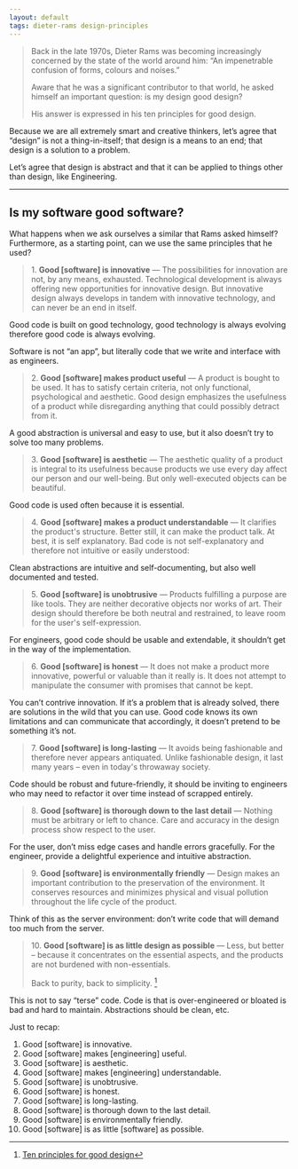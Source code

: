 ```yaml
---
layout: default
tags: dieter-rams design-principles
---
```



> Back in the late 1970s, Dieter Rams was becoming increasingly concerned by the state of the world around him: “An impenetrable confusion of forms, colours and noises.”
>
> Aware that he was a significant contributor to that world, he asked himself an important question: is my design good design?
>
>  His answer is expressed in his ten principles for good design.

Because we are all extremely smart and creative thinkers, let’s agree that “design” is not a thing-in-itself; that design is a means to an end; that design is a solution to a problem.

Let’s agree that design is abstract and that it can be applied to things other than design, like Engineering.

---


## Is my software good software?

 What happens when we ask ourselves a similar that Rams asked himself? Furthermore, as a starting point, can we use the same principles that he used?

> <span>1.</span> **Good [software] is innovative** — The possibilities for innovation are not, by any means, exhausted. Technological development is always offering new opportunities for innovative design. But innovative design always develops in tandem with innovative technology, and can never be an end in itself.

Good code is built on good technology, good technology is always evolving therefore good code is always evolving.

Software is not “an app”, but literally code that we write and interface with as engineers.

> <span>2.</span> **Good [software] makes product useful** — A product is bought to be used. It has to satisfy certain criteria, not only functional, psychological and aesthetic. Good design emphasizes the usefulness of a product while disregarding anything that could possibly detract from it.

A good abstraction is universal and easy to use, but it also doesn’t try to solve too many problems.

> <span>3.</span> **Good [software] is aesthetic** — The aesthetic quality of a product is integral to its usefulness because products we use every day affect our person and our well-being. But only well-executed objects can be beautiful.

Good code is used often because it is essential.

> <span>4.</span> **Good [software] makes a product understandable** — It clarifies the product's structure. Better still, it can make the product talk. At best, it is self explanatory.
Bad code is not self-explanatory and therefore not intuitive or easily understood:

Clean abstractions are intuitive and self-documenting, but also well documented and tested.

> <span>5.</span> **Good [software] is unobtrusive** — Products fulfilling a purpose are like tools. They are neither decorative objects nor works of art. Their design should therefore be both neutral and restrained, to leave room for the user's self-expression.

For engineers, good code should be usable and extendable, it shouldn’t get in the way of the implementation.

> <span>6.</span> **Good [software] is honest** — It does not make a product more innovative, powerful or valuable than it really is. It does not attempt to manipulate the consumer with promises that cannot be kept.

You can’t contrive innovation. If it’s a problem that is already solved, there are solutions in the wild that you can use. Good code knows its own limitations and can communicate that accordingly, it doesn’t pretend to be something it’s not.

> <span>7.</span> **Good [software] is long-lasting** — It avoids being fashionable and therefore never appears antiquated. Unlike fashionable design, it last many years – even in today's throwaway society.

Code should be robust and future-friendly, it should be inviting to engineers who may need to refactor it over time instead of scrapped entirely.

> <span>8.</span> **Good [software]  is thorough down to the last detail** — Nothing must be arbitrary or left to chance. Care and accuracy in the design process show respect to the user.

For the user, don’t miss edge cases and handle errors gracefully. For the engineer, provide a delightful experience and intuitive abstraction.

> <span>9.</span> **Good [software] is environmentally friendly** — Design makes an important contribution to the preservation of the environment. It conserves resources and minimizes physical and visual pollution throughout the life cycle of the product.

Think of this as the server environment: don’t write code that will demand too much from the server.

> <span>10.</span> **Good [software] is as little design as possible** — Less, but better – because it concentrates on the essential aspects, and the products are not burdened with non-essentials.
>
> Back to purity, back to simplicity. [^vitso]

This is not to say “terse” code. Code is that is over-engineered or bloated is bad and hard to maintain. Abstractions should be clean, etc.

Just to recap:

1. Good [software] is innovative.
1. Good [software] makes [engineering] useful.
1. Good [software] is aesthetic.
1. Good [software] makes [engineering] understandable.
1. Good [software] is unobtrusive.
1. Good [software] is honest.
1. Good [software] is long-lasting.
1. Good [software] is thorough down to the last detail.
1. Good [software] is environmentally friendly.
1. Good [software] is as little [software] as possible.


[^vitso]: [Ten principles for good design](https://www.vitsoe.com/us/about/good-design)


